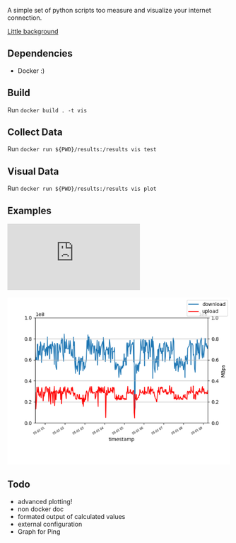A simple set of python scripts too measure and visualize your internet connection.

[Little background](https://knowledge.rootknecht.net/testing-internet-connection)

## Dependencies

- Docker :)

## Build

Run `docker build . -t vis`

## Collect Data

Run `docker run ${PWD}/results:/results vis test`

## Visual Data

Run `docker run ${PWD}/results:/results vis plot`

## Examples

![Data](https://repo.rootknecht.net/open/vis-bandwidth/raw/master/results/speedtest.log)

![Plot](./results/bandwidth.png)

## Todo

- advanced plotting!
- non docker doc
- formated output of calculated values
- external configuration
- Graph for Ping
